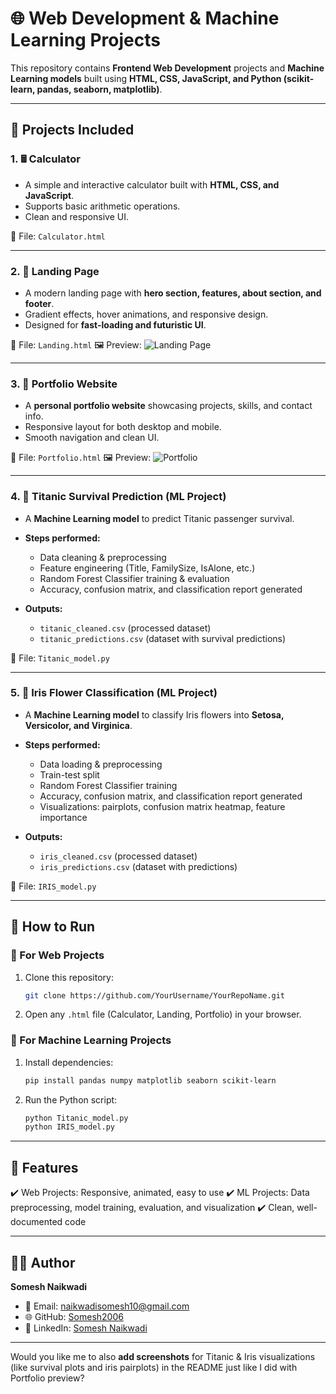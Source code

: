 

# 🌐 Web Development & Machine Learning Projects

This repository contains **Frontend Web Development** projects and **Machine Learning models** built using **HTML, CSS, JavaScript, and Python (scikit-learn, pandas, seaborn, matplotlib)**.

---

## 📁 Projects Included

### 1. 🖩 Calculator

* A simple and interactive calculator built with **HTML, CSS, and JavaScript**.
* Supports basic arithmetic operations.
* Clean and responsive UI.

📂 File: `Calculator.html`

---

### 2. 🚀 Landing Page

* A modern landing page with **hero section, features, about section, and footer**.
* Gradient effects, hover animations, and responsive design.
* Designed for **fast-loading and futuristic UI**.

📂 File: `Landing.html`
🖼️ Preview:
![Landing Page](Portfolio.png)

---

### 3. 💼 Portfolio Website

* A **personal portfolio website** showcasing projects, skills, and contact info.
* Responsive layout for both desktop and mobile.
* Smooth navigation and clean UI.

📂 File: `Portfolio.html`
🖼️ Preview:
![Portfolio](Portfolio.png)

---

### 4. 🚢 Titanic Survival Prediction (ML Project)

* A **Machine Learning model** to predict Titanic passenger survival.
* **Steps performed:**

  * Data cleaning & preprocessing
  * Feature engineering (Title, FamilySize, IsAlone, etc.)
  * Random Forest Classifier training & evaluation
  * Accuracy, confusion matrix, and classification report generated
* **Outputs:**

  * `titanic_cleaned.csv` (processed dataset)
  * `titanic_predictions.csv` (dataset with survival predictions)

📂 File: `Titanic_model.py`

---

### 5. 🌸 Iris Flower Classification (ML Project)

* A **Machine Learning model** to classify Iris flowers into **Setosa, Versicolor, and Virginica**.
* **Steps performed:**

  * Data loading & preprocessing
  * Train-test split
  * Random Forest Classifier training
  * Accuracy, confusion matrix, and classification report generated
  * Visualizations: pairplots, confusion matrix heatmap, feature importance
* **Outputs:**

  * `iris_cleaned.csv` (processed dataset)
  * `iris_predictions.csv` (dataset with predictions)

📂 File: `IRIS_model.py`

---

## 🚀 How to Run

### 🔹 For Web Projects

1. Clone this repository:

   ```bash
   git clone https://github.com/YourUsername/YourRepoName.git
   ```
2. Open any `.html` file (Calculator, Landing, Portfolio) in your browser.

### 🔹 For Machine Learning Projects

1. Install dependencies:

   ```bash
   pip install pandas numpy matplotlib seaborn scikit-learn
   ```
2. Run the Python script:

   ```bash
   python Titanic_model.py
   python IRIS_model.py
   ```

---

## 📌 Features

✔️ Web Projects: Responsive, animated, easy to use
✔️ ML Projects: Data preprocessing, model training, evaluation, and visualization
✔️ Clean, well-documented code

---

## 👨‍💻 Author

**Somesh Naikwadi**

* 📧 Email: [naikwadisomesh10@gmail.com](mailto:naikwadisomesh10@gmail.com)
* 🌐 GitHub: [Somesh2006](https://github.com/Somesh2006)
* 💼 LinkedIn: [Somesh Naikwadi](https://www.linkedin.com/in/somesh-naikwadi-5550952b7/)

---

Would you like me to also **add screenshots** for Titanic & Iris visualizations (like survival plots and iris pairplots) in the README just like I did with Portfolio preview?
